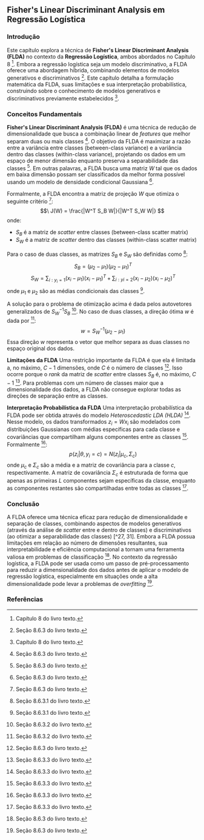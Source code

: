 ## Fisher's Linear Discriminant Analysis em Regressão Logística

### Introdução
Este capítulo explora a técnica de **Fisher's Linear Discriminant Analysis (FLDA)** no contexto da **Regressão Logística**, ambos abordados no Capítulo 8 [^1]. Embora a regressão logística seja um modelo discriminativo, a FLDA oferece uma abordagem híbrida, combinando elementos de modelos generativos e discriminativos [^27]. Este capítulo detalha a formulação matemática da FLDA, suas limitações e sua interpretação probabilística, construindo sobre o conhecimento de modelos generativos e discriminativos previamente estabelecidos [^1].

### Conceitos Fundamentais

**Fisher's Linear Discriminant Analysis (FLDA)** é uma técnica de redução de dimensionalidade que busca a combinação linear de *features* que melhor separam duas ou mais classes [^27]. O objetivo da FLDA é maximizar a razão entre a variância entre classes (between-class variance) e a variância dentro das classes (within-class variance), projetando os dados em um espaço de menor dimensão enquanto preserva a separabilidade das classes [^27]. Em outras palavras, a FLDA busca uma matriz $W$ tal que os dados em baixa dimensão possam ser classificados da melhor forma possível usando um modelo de densidade condicional Gaussiana [^27].

Formalmente, a FLDA encontra a matriz de projeção $W$ que otimiza o seguinte critério [^27]:
$$\
J(W) = \frac{|W^T S_B W|}{|W^T S_W W|}
$$
onde:
- $S_B$ é a matriz de *scatter* entre classes (between-class scatter matrix)
- $S_W$ é a matriz de *scatter* dentro das classes (within-class scatter matrix)

Para o caso de duas classes, as matrizes $S_B$ e $S_W$ são definidas como [^29]:
$$\
S_B = (\mu_2 - \mu_1)(\mu_2 - \mu_1)^T
$$
$$\
S_W = \sum_{i:y_i=1} (x_i - \mu_1)(x_i - \mu_1)^T + \sum_{i:yi=2} (x_i - \mu_2)(x_i - \mu_2)^T
$$
onde $\mu_1$ e $\mu_2$ são as médias condicionais das classes [^29].

A solução para o problema de otimização acima é dada pelos autovetores generalizados de $S_W^{-1}S_B$ [^30]. No caso de duas classes, a direção ótima $w$ é dada por [^30]:
$$\
w = S_W^{-1}(\mu_2 - \mu_1)
$$
Essa direção $w$ representa o vetor que melhor separa as duas classes no espaço original dos dados.

**Limitações da FLDA**
Uma restrição importante da FLDA é que ela é limitada a, no máximo, $C-1$ dimensões, onde $C$ é o número de classes [^27]. Isso ocorre porque o *rank* da matriz de *scatter* entre classes $S_B$ é, no máximo, $C-1$ [^31]. Para problemas com um número de classes maior que a dimensionalidade dos dados, a FLDA não consegue explorar todas as direções de separação entre as classes.

**Interpretação Probabilística da FLDA**
Uma interpretação probabilística da FLDA pode ser obtida através do modelo *Heteroscedastic LDA (HLDA)* [^31].  Nesse modelo, os dados transformados $z_i = Wx_i$ são modelados com distribuições Gaussianas com médias específicas para cada classe e covariâncias que compartilham alguns componentes entre as classes [^31]. Formalmente [^31]:
$$\
p(z_i|\theta, y_i = c) = N(z_i|\mu_c, \Sigma_c)
$$
onde $\mu_c$ e $\Sigma_c$ são a média e a matriz de covariância para a classe $c$, respectivamente.  A matriz de covariância $\Sigma_c$ é estruturada de forma que apenas as primeiras $L$ componentes sejam específicas da classe, enquanto as componentes restantes são compartilhadas entre todas as classes [^31].

### Conclusão
A FLDA oferece uma técnica eficaz para redução de dimensionalidade e separação de classes, combinando aspectos de modelos generativos (através da análise de *scatter* entre e dentro de classes) e discriminativos (ao otimizar a separabilidade das classes) [^27, 31].  Embora a FLDA possua limitações em relação ao número de dimensões resultantes, sua interpretabilidade e eficiência computacional a tornam uma ferramenta valiosa em problemas de classificação [^27]. No contexto da regressão logística, a FLDA pode ser usada como um passo de pré-processamento para reduzir a dimensionalidade dos dados antes de aplicar o modelo de regressão logística, especialmente em situações onde a alta dimensionalidade pode levar a problemas de *overfitting* [^27].

### Referências
[^1]: Capítulo 8 do livro texto.
[^27]: Seção 8.6.3 do livro texto.
[^29]: Seção 8.6.3.1 do livro texto.
[^30]: Seção 8.6.3.2 do livro texto.
[^31]: Seção 8.6.3.3 do livro texto.
<!-- END -->
